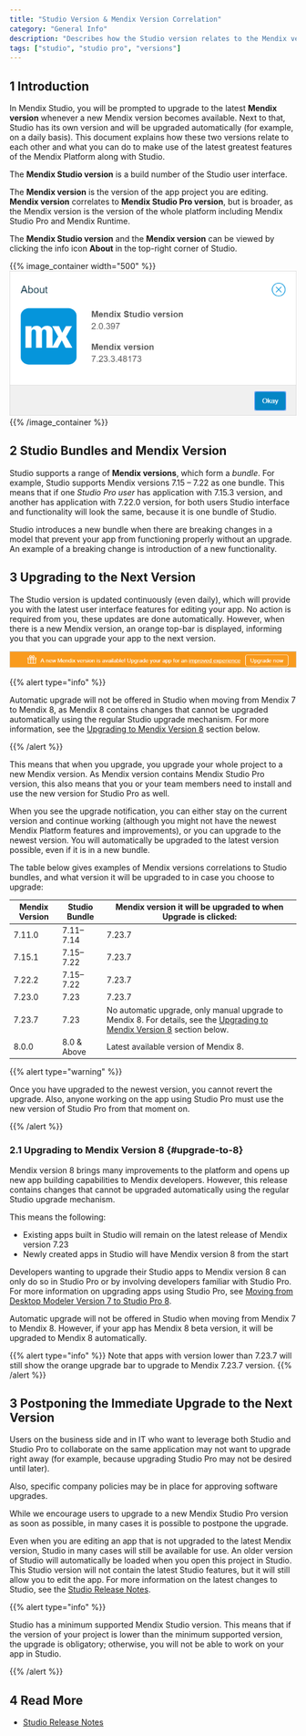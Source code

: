 ```yaml
---
title: "Studio Version & Mendix Version Correlation"
category: "General Info"
description: "Describes how the Studio version relates to the Mendix version."
tags: ["studio", "studio pro", "versions"]
---
```


## 1 Introduction 

In Mendix Studio, you will be prompted to upgrade to the latest **Mendix version** whenever a new Mendix version becomes available. Next to that, Studio has its own version and will be upgraded automatically (for example, on a daily basis). This document explains how these two versions relate to each other and what you can do to make use of the latest greatest features of the Mendix Platform along with Studio.

The **Mendix Studio version** is a build number of the Studio user interface. 

The **Mendix version** is the version of the app project you are editing. **Mendix version** correlates to **Mendix Studio Pro version**, but is broader, as the Mendix version is the version of the whole platform including Mendix Studio Pro and Mendix Runtime. 

The **Mendix Studio version** and the **Mendix version** can be viewed by clicking the info icon **About** in the top-right corner of Studio.

{{% image_container width="500" %}}![](attachments/general-versions/about-dialog.png)
{{% /image_container %}}

## 2 Studio Bundles and Mendix Version

Studio supports a range of **Mendix versions**, which form a *bundle*. For example, Studio supports Mendix versions 7.15 – 7.22 as one bundle. This means that if one *Studio Pro user* has application with 7.15.3 version, and another has application with 7.22.0 version, for both users Studio interface and functionality will look the same, because it is one bundle of Studio.

Studio introduces a new bundle when there are breaking changes in a model that prevent your app from functioning properly without an upgrade.  An example of a breaking change is introduction of a new functionality. 

## 3 Upgrading to the Next Version

The Studio version is updated continuously (even daily), which will provide you with the latest user interface features for editing your app. No action is required from you, these updates are done automatically. However, when there is a new Mendix version, an orange top-bar is displayed, informing you that you can upgrade your app to the next version.  

![](attachments/general-versions/top-bar-upgrade.png)

{{% alert type="info" %}}

Automatic upgrade will not be offered in Studio when moving from Mendix 7 to Mendix 8, as Mendix 8 contains changes that cannot be upgraded automatically using the regular Studio upgrade mechanism. For more information, see the [Upgrading to Mendix Version 8](upgrade-to-8) section below.

{{% /alert %}}

This means that when you upgrade, you upgrade your whole project to a new Mendix version. As Mendix version contains Mendix Studio Pro version, this also means that you or your team members need to install and use the new version for Studio Pro as well. 

When you see the upgrade notification, you can either stay on the current version and continue working (although you might not have the newest Mendix Platform features and improvements), or you can upgrade to the newest version. You will automatically be upgraded to the latest version possible, even if it is in a new bundle. 

The table below gives examples of Mendix versions correlations to Studio bundles, and what version it will be upgraded to in case you choose to upgrade:

| Mendix Version | Studio Bundle | Mendix version it will be upgraded to when Upgrade is clicked: |
| -------------- | ------------- | ------------------------------------------------------------ |
| 7.11.0         | 7.11–7.14     | 7.23.7                                                       |
| 7.15.1         | 7.15–7.22     | 7.23.7                                                       |
| 7.22.2         | 7.15–7.22     | 7.23.7                                                       |
| 7.23.0         | 7.23          | 7.23.7                                                       |
| 7.23.7         | 7.23          | No automatic upgrade, only manual upgrade to Mendix 8. For details, see the [Upgrading to Mendix Version 8](#upgrade-to-8) section below. |
| 8.0.0          | 8.0 & Above   | Latest available version of Mendix 8.                        |

{{% alert type="warning" %}} 

Once you have upgraded to the newest version, you cannot revert the upgrade. Also, anyone working on the app using Studio Pro must use the new version of Studio Pro from that moment on. 

{{% /alert %}}    

### 2.1 Upgrading to Mendix Version 8 {#upgrade-to-8}

Mendix version 8 brings many improvements to the platform and opens up new app building capabilities to Mendix developers. However, this release contains changes that cannot be upgraded automatically using the regular Studio upgrade mechanism. 

This means the following:

* Existing apps built in Studio will remain on the latest release of Mendix version 7.23 
* Newly created apps in Studio will have Mendix version 8 from the start

Developers wanting to upgrade their Studio apps to Mendix version 8 can only do so in Studio Pro or by involving developers familiar with Studio Pro. For more information on upgrading apps using Studio Pro, see [Moving from Desktop Modeler Version 7 to Studio Pro 8](/refguide/moving-from-7-to-8).

Automatic upgrade will not be offered in Studio when moving from Mendix 7 to Mendix 8.  However, if your app has Mendix 8 beta version, it will be upgraded to Mendix 8 automatically.

{{% alert type="info" %}}
Note that apps with version lower than 7.23.7 will still show the orange upgrade bar to upgrade to Mendix 7.23.7 version.
{{% /alert %}}

## 3 Postponing the Immediate Upgrade to the Next Version 

Users on the business side and in IT who want to leverage both Studio and Studio Pro to collaborate on the same application may not want to upgrade right away (for example, because upgrading Studio Pro may not be desired until later).

Also, specific company policies may be in place for approving software upgrades.

While we encourage users to upgrade to a new Mendix Studio Pro version as soon as possible, in many cases it is possible to postpone the upgrade.

Even when you are editing an app that is not upgraded to the latest Mendix version, Studio in many cases will still be available for use. An older version of Studio will automatically be loaded when you open this project in Studio. This Studio version will not contain the latest Studio features, but it will still allow you to edit the app. For more information on the latest changes to Studio, see the [Studio Release Notes](../../releasenotes/studio).

{{% alert type="info" %}} 

Studio has a minimum supported Mendix Studio version. This means that if the version of your project is lower than the minimum supported version, the upgrade is obligatory; otherwise, you will not be able to work on your app in Studio.  

{{% /alert %}}

## 4 Read More

* [Studio Release Notes](../../releasenotes/studio)
